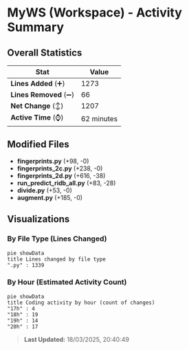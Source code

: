 # MyWS (Workspace) - Activity Summary 

## Overall Statistics

| Stat                   | Value                                                             |
| ---------------------- | ----------------------------------------------------------------- |
| **Lines Added** (➕)   | 1273                                          |
| **Lines Removed** (➖) | 66                                        |
| **Net Change** (↕)    | 1207                |
| **Active Time** (⌚)   | 62 minutes |


## Modified Files
- **fingerprints.py** (+98, -0)
- **fingerprints_2c.py** (+238, -0)
- **fingerprints_2d.py** (+616, -38)
- **run_predict_ridb_all.py** (+83, -28)
- **divide.py** (+53, -0)
- **augment.py** (+185, -0)

## Visualizations

### By File Type (Lines Changed)

```mermaid
pie showData
title Lines changed by file type
".py" : 1339
```

### By Hour (Estimated Activity Count)

```mermaid
pie showData
title Coding activity by hour (count of changes)
"17h" : 4
"18h" : 19
"19h" : 14
"20h" : 17
```


> **Last Updated:** 18/03/2025, 20:40:49